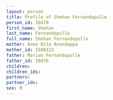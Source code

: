 ```yaml
---
layout: person
title: Profile of Shehan Fernandopulle
person_id: I0478
first_name: Shehan
last_name: Fernandopulle
full_name: Shehan Fernandopulle
mother: Anne Rita Anandappa
mother_id: I500123
father: Marian Fernandopulle
father_id: I0476
children:
children_ids:
partners:
partner_ids:
sex: M
---
```


